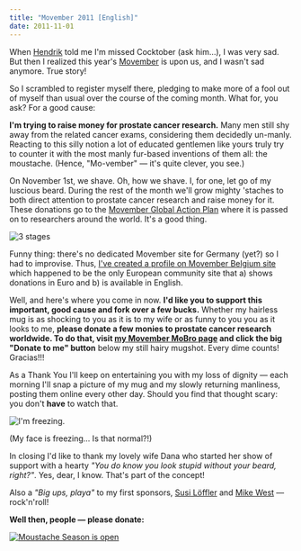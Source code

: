 ```yaml
---
title: "Movember 2011 [English]"
date: 2011-11-01
---
```


When [Hendrik][1] told me I'm missed Cocktober (ask him…), I was very sad. But then I realized this year's [Movember][2] is upon us, and I wasn't sad anymore. True story!

So I scrambled to register myself there, pledging to make more of a fool out of myself than usual over the course of the coming month. What for, you ask?
For a good cause:

**I'm trying to raise money for prostate cancer research.** Many men still shy away from the related cancer exams, considering them decidedly un-manly. Reacting to this silly notion a lot of educated gentlemen like yours truly try to counter it with the most manly fur-based inventions of them all: the moustache. (Hence, "Mo-vember" — it's quite clever, you see.)

On November 1st, we shave. Oh, how we shave. I, for one, let go of my luscious beard. During the rest of the month we'll grow mighty 'staches to both direct attention to prostate cancer research and raise money for it. These donations go to the [Movember Global Action Plan][3] where it is passed on to researchers around the world. It's a good thing.

![3 stages][4]

Funny thing: there's no dedicated Movember site for Germany (yet?) so I had to improvise. Thus, [I've created a profile on Movember Belgium site][5] which happened to be the only European community site that a) shows donations in Euro and b) is available in English.

Well, and here's where you come in now. **I'd like you to support this important, good cause and fork over a few bucks.** Whether my hairless mug is as shocking to you as it is to my wife or as funny to you you as it looks to me, **please donate a few monies to prostate cancer research worldwide. To do that, visit [my Movember MoBro page][5] and click the big "Donate to me"
button** below my still hairy mugshot. Every dime counts! Gracias!!!

As a Thank You I'll keep on entertaining you with my loss of dignity — each morning I'll snap a picture of my mug and my slowly returning manliness,
posting them online every other day. Should you find that thought scary: you don't **have** to watch that.

![I'm freezing.][6]

(My face is freezing… Is that normal?!)

In closing I'd like to thank my lovely wife Dana who started her show of support with a hearty _"You do know you look stupid without your beard,
right?"_. Yes, dear, I know. That's part of the concept!

Also a _"Big ups, playa"_ to my first sponsors, [Susi Löffler][7] and [Mike West][8] — rock'n'roll!

**Well then, people — please donate:**

[![Moustache Season is open][9]][5]

[1]: http://hmans.net
[2]: http://movember.com
[3]: http://be.movember.com/en/campaign/nesp/mens-health/
[4]: //dl.dropbox.com/u/7298/blog/12196067293_1.png
[5]: http://mobro.co/czottmann
[6]: //dl.dropbox.com/u/7298/blog/12196067293_2.jpg
[7]: http://www.facebook.com/profile.php?id=678035046
[8]: https://mkw.st/
[9]: //dl.dropbox.com/u/7298/blog/12196067293_3.jpg


